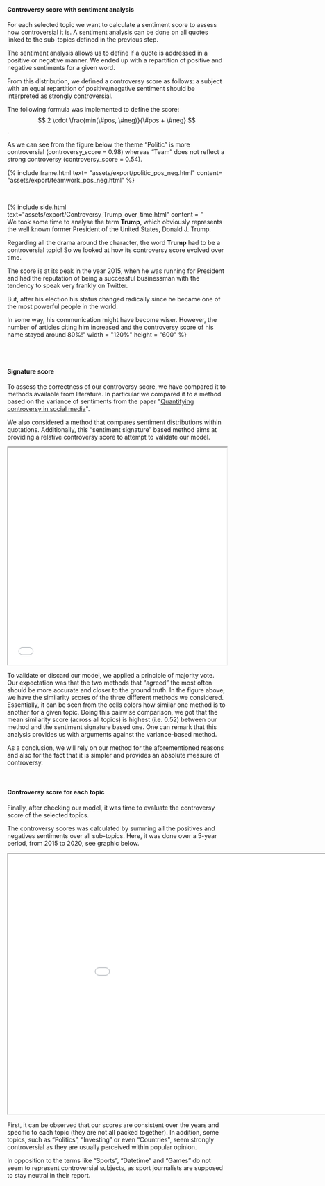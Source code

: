 <br>

#### Controversy score with sentiment analysis

For each selected topic we want to calculate a sentiment score to assess how controversial it is. A sentiment analysis can be done on all quotes linked to the sub-topics defined in the previous step. <br>

The sentiment analysis allows us to define if a quote is addressed in a positive or negative manner. We ended up with a repartition of positive and negative sentiments for a given word.<br>

From this distribution, we defined a controversy score as follows: a subject with an equal repartition of positive/negative sentiment should be interpreted as strongly controversial.<br>

The following formula was implemented to define the score: $$ 2 \cdot \frac{min(\#pos, \#neg)}{\#pos + \#neg}  $$.

As we can see from the figure below the theme “Politic” is more controversial (controversy_score = 0.98) whereas “Team” does not reflect a strong controversy (controversy_score = 0.54).

{% include frame.html text= "assets/export/politic_pos_neg.html" content= "assets/export/teamwork_pos_neg.html" %}




<br>

{% include side.html text="assets/export/Controversy_Trump_over_time.html"  content = " <br>
We took some time to analyse the term **Trump**, which obviously represents the well known former President of the United States, Donald J. Trump. <br>

Regarding all the drama around the character, the word **Trump** had to be a controversial topic! So we looked at how its controversy score evolved over time. <br>

The score is at its peak in the year 2015, when he was running for President and had the reputation of being a successful businessman with the tendency to speak very frankly on Twitter. <br>

But, after his election his status changed radically since he became one of the most powerful people in the world.<br>

In some way, his communication might have become wiser. However, the number of articles citing him increased and the controversy score of his name stayed around 80%!"
 width = "120%" height = "600" %}

<br>
<br>

#### Signature score

To assess the correctness of our controversy score, we have compared it to methods available from literature. In particular we compared it to a method based on the variance of sentiments from the paper "[Quantifying controversy in social media](https://dl.acm.org/doi/10.1145/2835776.2835792)".<br>

We also considered a method that compares sentiment distributions within quotations. Additionally, this “sentiment signature” based method aims at providing a relative controversy score to attempt to validate our model.<br>


<iframe src="assets/export/heatmap.html" height="500" width="100%" scrolling = no></iframe>

To validate or discard our model, we applied a principle of majority vote. Our expectation was that the two methods that “agreed” the most often should be more accurate and closer to the ground truth. In the figure above, we have the similarity scores of the three different methods we considered. Essentially, it can be seen from the cells colors how similar one method is to another for a given topic. Doing this pairwise comparison, we got that the mean similarity score (across all topics) is highest (i.e. 0.52) between our method and the sentiment signature based one. One can remark that this analysis provides us with arguments against the variance-based method. <br>

As a conclusion, we will rely on our method for the aforementioned reasons and also for the fact that it is simpler and provides an absolute measure of controversy.



<br>

#### Controversy score for each topic

Finally, after checking our model, it was time to evaluate the controversy score of the selected topics. <br>

The controversy scores was calculated by summing all the positives and negatives sentiments over all sub-topics. Here, it was done over a 5-year period, from 2015 to 2020, see graphic below.

<iframe src="assets/export/Controversy_of_topic_over_time.html" height="600" width="1000"></iframe>

First, it can be observed that our scores are consistent over the years and specific to each topic (they are not all packed together).  In addition, some topics, such as “Politics”, “Investing” or even “Countries", seem strongly controversial as they are usually perceived within popular opinion. <br>

In opposition to the terms like “Sports”, “Datetime” and “Games” do not seem to represent controversial subjects, as sport journalists are supposed to stay neutral in their report.
